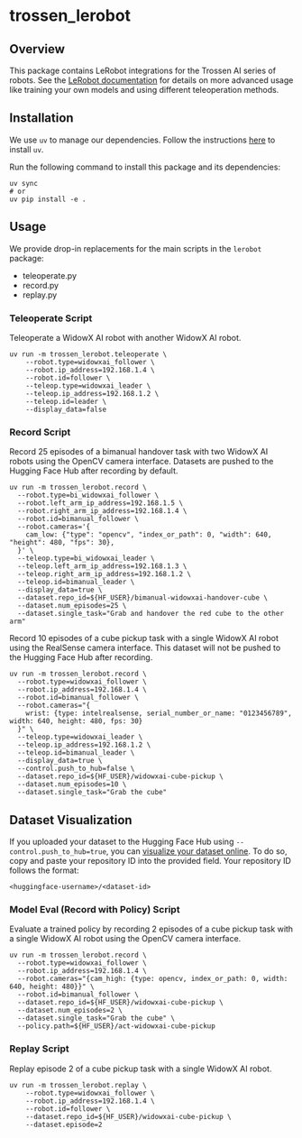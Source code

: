 # trossen_lerobot

## Overview

This package contains LeRobot integrations for the Trossen AI series of robots.
See the [LeRobot documentation](https://huggingface.co/docs/lerobot) for details on more advanced usage like training your own models and using different teleoperation methods.

## Installation

We use `uv` to manage our dependencies.
Follow the instructions [here](https://docs.astral.sh/uv/getting-started/installation/) to install `uv`.

Run the following command to install this package and its dependencies:

```shell
uv sync
# or
uv pip install -e .
```

## Usage

We provide drop-in replacements for the main scripts in the `lerobot` package:

* teleoperate.py
* record.py
* replay.py

### Teleoperate Script

Teleoperate a WidowX AI robot with another WidowX AI robot.

```shell
uv run -m trossen_lerobot.teleoperate \
    --robot.type=widowxai_follower \
    --robot.ip_address=192.168.1.4 \
    --robot.id=follower \
    --teleop.type=widowxai_leader \
    --teleop.ip_address=192.168.1.2 \
    --teleop.id=leader \
    --display_data=false
```

### Record Script

Record 25 episodes of a bimanual handover task with two WidowX AI robots using the OpenCV camera interface.
Datasets are pushed to the Hugging Face Hub after recording by default.

```shell
uv run -m trossen_lerobot.record \
  --robot.type=bi_widowxai_follower \
  --robot.left_arm_ip_address=192.168.1.5 \
  --robot.right_arm_ip_address=192.168.1.4 \
  --robot.id=bimanual_follower \
  --robot.cameras='{
    cam_low: {"type": "opencv", "index_or_path": 0, "width": 640, "height": 480, "fps": 30},
  }' \
  --teleop.type=bi_widowxai_leader \
  --teleop.left_arm_ip_address=192.168.1.3 \
  --teleop.right_arm_ip_address=192.168.1.2 \
  --teleop.id=bimanual_leader \
  --display_data=true \
  --dataset.repo_id=${HF_USER}/bimanual-widowxai-handover-cube \
  --dataset.num_episodes=25 \
  --dataset.single_task="Grab and handover the red cube to the other arm"
```

Record 10 episodes of a cube pickup task with a single WidowX AI robot using the RealSense camera interface.
This dataset will not be pushed to the Hugging Face Hub after recording.


```shell
uv run -m trossen_lerobot.record \
  --robot.type=widowxai_follower \
  --robot.ip_address=192.168.1.4 \
  --robot.id=bimanual_follower \
  --robot.cameras="{
    wrist: {type: intelrealsense, serial_number_or_name: "0123456789", width: 640, height: 480, fps: 30}
  }" \
  --teleop.type=widowxai_leader \
  --teleop.ip_address=192.168.1.2 \
  --teleop.id=bimanual_leader \
  --display_data=true \
  --control.push_to_hub=false \
  --dataset.repo_id=${HF_USER}/widowxai-cube-pickup \
  --dataset.num_episodes=10 \
  --dataset.single_task="Grab the cube"
```

## Dataset Visualization

If you uploaded your dataset to the Hugging Face Hub using ``--control.push_to_hub=true``, you can [visualize your dataset online](https://huggingface.co/spaces/lerobot/visualize_dataset).
To do so, copy and paste your repository ID into the provided field.
Your repository ID follows the format:

```
<huggingface-username>/<dataset-id>
```

### Model Eval (Record with Policy) Script

Evaluate a trained policy by recording 2 episodes of a cube pickup task with a single WidowX AI robot using the OpenCV camera interface.

```shell
uv run -m trossen_lerobot.record \
  --robot.type=widowxai_follower \
  --robot.ip_address=192.168.1.4 \
  --robot.cameras="{cam_high: {type: opencv, index_or_path: 0, width: 640, height: 480}}" \
  --robot.id=bimanual_follower \
  --dataset.repo_id=${HF_USER}/widowxai-cube-pickup \
  --dataset.num_episodes=2 \
  --dataset.single_task="Grab the cube" \
  --policy.path=${HF_USER}/act-widowxai-cube-pickup
```

### Replay Script

Replay episode 2 of a cube pickup task with a single WidowX AI robot.

```shell
uv run -m trossen_lerobot.replay \
    --robot.type=widowxai_follower \
    --robot.ip_address=192.168.1.4 \
    --robot.id=follower \
    --dataset.repo_id=${HF_USER}/widowxai-cube-pickup \
    --dataset.episode=2
```
